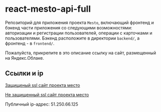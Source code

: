 # react-mesto-api-full
Репозиторий для приложения проекта `Mesto`, включающий фронтенд и бэкенд части приложения со следующими возможностями: авторизации и регистрации пользователей, операции с карточками и пользователями. Бэкенд расположите в директории `backend/`, а фронтенд - в `frontend/`. 
  
Пожалуйста, прикрепите в это описание ссылку на сайт, размещенный на Яндекс.Облаке.

## Ссылки и ip
[Защищеный ssl сайт проекта место](https://projectMestoFrontendPanyushin.nomoredomains.sbs)

[Не защищенный ssl сайт проекта место](http://projectMestoFrontendPanyushin.nomoredomains.sbs)

Публичный ip-адрес: 51.250.66.125
